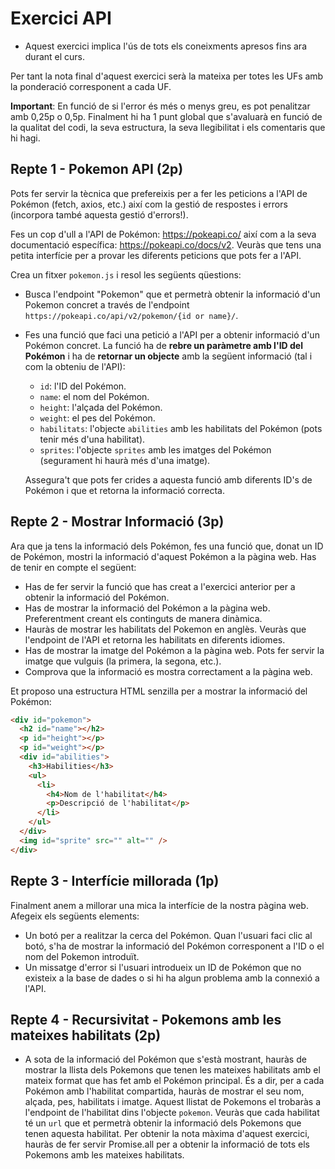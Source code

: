 # Exercici API

- Aquest exercici implica l'ús de tots els coneixments apresos fins ara durant el curs.

Per tant la nota final d'aquest exercici serà la mateixa per totes les UFs amb la ponderació corresponent a cada UF.

**Important**: En funció de si l'error és més o menys greu, es pot penalitzar amb 0,25p o 0,5p. Finalment hi ha 1 punt global que s'avaluarà en funció de la qualitat del codi, la seva estructura, la seva llegibilitat i els comentaris que hi hagi.

## Repte 1 - Pokemon API (2p)

Pots fer servir la tècnica que prefereixis per a fer les peticions a l'API de Pokémon (fetch, axios, etc.) així com la gestió de respostes i errors (incorpora també aquesta gestió d'errors!).

Fes un cop d'ull a l'API de Pokémon: https://pokeapi.co/ així com a la seva documentació específica: https://pokeapi.co/docs/v2. Veuràs que tens una petita interfície per a provar les diferents peticions que pots fer a l'API.

Crea un fitxer `pokemon.js` i resol les següents qüestions:

- Busca l'endpoint "Pokemon" que et permetrà obtenir la informació d'un Pokemon concret a través de l'endpoint `https://pokeapi.co/api/v2/pokemon/{id or name}/`.
- Fes una funció que faci una petició a l'API per a obtenir informació d'un Pokémon concret. La funció ha de **rebre un paràmetre amb l'ID del Pokémon** i ha de **retornar un objecte** amb la següent informació (tal i com la obteniu de l'API):

  - `id`: l'ID del Pokémon.
  - `name`: el nom del Pokémon.
  - `height`: l'alçada del Pokémon.
  - `weight`: el pes del Pokémon.
  - `habilitats`: l'objecte `abilities` amb les habilitats del Pokémon (pots tenir més d'una habilitat).
  - `sprites`: l'objecte `sprites` amb les imatges del Pokémon (segurament hi haurà més d'una imatge).

  Assegura't que pots fer crides a aquesta funció amb diferents ID's de Pokémon i que et retorna la informació correcta.

## Repte 2 - Mostrar Informació (3p)

Ara que ja tens la informació dels Pokémon, fes una funció que, donat un ID de Pokémon, mostri la informació d'aquest Pokémon a la pàgina web. Has de tenir en compte el següent:

- Has de fer servir la funció que has creat a l'exercici anterior per a obtenir la informació del Pokémon.
- Has de mostrar la informació del Pokémon a la pàgina web. Preferentment creant els continguts de manera dinàmica.
- Hauràs de mostrar les habilitats del Pokemon en anglès. Veuràs que l'endpoint de l'API et retorna les habilitats en diferents idiomes.
- Has de mostrar la imatge del Pokémon a la pàgina web. Pots fer servir la imatge que vulguis (la primera, la segona, etc.).
- Comprova que la informació es mostra correctament a la pàgina web.

Et proposo una estructura HTML senzilla per a mostrar la informació del Pokémon:

```html
<div id="pokemon">
  <h2 id="name"></h2>
  <p id="height"></p>
  <p id="weight"></p>
  <div id="abilities">
    <h3>Habilities</h3>
    <ul>
      <li>
        <h4>Nom de l'habilitat</h4>
        <p>Descripció de l'habilitat</p>
      </li>
    </ul>
  </div>
  <img id="sprite" src="" alt="" />
</div>
```

## Repte 3 - Interfície millorada (1p)

Finalment anem a millorar una mica la interfície de la nostra pàgina web. Afegeix els següents elements:

- Un botó per a realitzar la cerca del Pokémon. Quan l'usuari faci clic al botó, s'ha de mostrar la informació del Pokémon corresponent a l'ID o el nom del Pokemon introduït.
- Un missatge d'error si l'usuari introdueix un ID de Pokémon que no existeix a la base de dades o si hi ha algun problema amb la connexió a l'API.

## Repte 4 - Recursivitat - Pokemons amb les mateixes habilitats (2p)

- A sota de la informació del Pokémon que s'està mostrant, hauràs de mostrar la llista dels Pokemons que tenen les mateixes habilitats amb el mateix format que has fet amb el Pokémon principal. És a dir, per a cada Pokémon amb l'habilitat compartida, hauràs de mostrar el seu nom, alçada, pes, habilitats i imatge. Aquest llistat de Pokemons el trobaràs a l'endpoint de l'habilitat dins l'objecte `pokemon`. Veuràs que cada habilitat té un `url` que et permetrà obtenir la informació dels Pokemons que tenen aquesta habilitat. Per obtenir la nota màxima d'aquest exercici, hauràs de fer servir Promise.all per a obtenir la informació de tots els Pokemons amb les mateixes habilitats.
